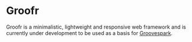 # Groofr
Groofr is a minimalistic, lightweight and responsive web framework and is currently under development to be used as a basis for [Groovespark](https://github.com/Groovespark/groovespark.github.io).
